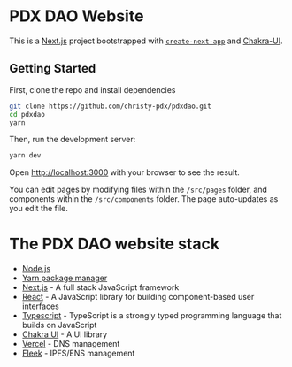 # PDX DAO Website

This is a [Next.js](https://nextjs.org/) project bootstrapped with [`create-next-app`](https://github.com/vercel/next.js/tree/canary/packages/create-next-app) and [Chakra-UI](https://chakra-ui.com).

## Getting Started

First, clone the repo and install dependencies

```bash
git clone https://github.com/christy-pdx/pdxdao.git
cd pdxdao
yarn
```

Then, run the development server:

```bash
yarn dev
```

Open [http://localhost:3000](http://localhost:3000) with your browser to see the result.

You can edit pages by modifying files within the `/src/pages` folder, and components within the `/src/components` folder. The page auto-updates as you edit the file.

# The PDX DAO website stack

- [Node.js](https://nodejs.org/)
- [Yarn package manager](https://yarnpkg.com/cli/install)
- [Next.js](https://nextjs.org/) - A full stack JavaScript framework
- [React](https://reactjs.org/) - A JavaScript library for building component-based user interfaces
- [Typescript](https://www.typescriptlang.org/) - TypeScript is a strongly typed programming language that builds on JavaScript
- [Chakra UI](https://chakra-ui.com/) - A UI library
- [Vercel](https://vercel.com) - DNS management
- [Fleek](https://www.fleek.co/) - IPFS/ENS management
